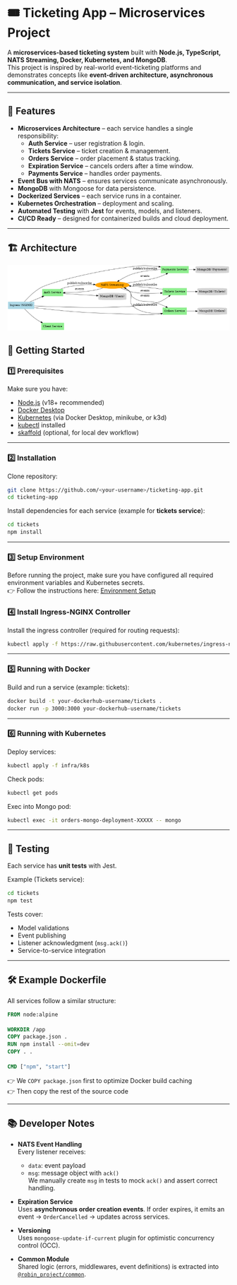 # 🎟️ Ticketing App – Microservices Project

A **microservices-based ticketing system** built with **Node.js, TypeScript, NATS Streaming, Docker, Kubernetes, and MongoDB**.  
This project is inspired by real-world event-ticketing platforms and demonstrates concepts like **event-driven architecture, asynchronous communication, and service isolation**.

---

## 📌 Features

- **Microservices Architecture** – each service handles a single responsibility:
  - **Auth Service** – user registration & login.
  - **Tickets Service** – ticket creation & management.
  - **Orders Service** – order placement & status tracking.
  - **Expiration Service** – cancels orders after a time window.
  - **Payments Service** – handles order payments.
- **Event Bus with NATS** – ensures services communicate asynchronously.
- **MongoDB** with Mongoose for data persistence.
- **Dockerized Services** – each service runs in a container.
- **Kubernetes Orchestration** – deployment and scaling.
- **Automated Testing** with **Jest** for events, models, and listeners.
- **CI/CD Ready** – designed for containerized builds and cloud deployment.

---

## 🏗️ Architecture

![Ticketing Architecture](./docs/ticketing_architecture.png)

## 🚀 Getting Started

### 1️⃣ Prerequisites

Make sure you have:

- [Node.js](https://nodejs.org/) (v18+ recommended)
- [Docker Desktop](https://www.docker.com/products/docker-desktop)
- [Kubernetes](https://kubernetes.io/) (via Docker Desktop, minikube, or k3d)
- [kubectl](https://kubernetes.io/docs/tasks/tools/install-kubectl/) installed
- [skaffold](https://skaffold.dev/) (optional, for local dev workflow)

---

### 2️⃣ Installation

Clone repository:

```bash
git clone https://github.com/<your-username>/ticketing-app.git
cd ticketing-app
```

Install dependencies for each service (example for **tickets service**):

```bash
cd tickets
npm install
```

---

### 3️⃣ Setup Environment
Before running the project, make sure you have configured all required environment variables and Kubernetes secrets.  
👉 Follow the instructions here: [Environment Setup](./environment.md)

### 4️⃣ Install Ingress-NGINX Controller
Install the ingress controller (required for routing requests):

```bash
kubectl apply -f https://raw.githubusercontent.com/kubernetes/ingress-nginx/controller-v1.13.2/deploy/static/provider/cloud/deploy.yaml
```
---


### 5️⃣ Running with Docker

Build and run a service (example: tickets):

```bash
docker build -t your-dockerhub-username/tickets .
docker run -p 3000:3000 your-dockerhub-username/tickets
```

---

### 6️⃣ Running with Kubernetes

Deploy services:

```bash
kubectl apply -f infra/k8s
```

Check pods:

```bash
kubectl get pods
```

Exec into Mongo pod:

```bash
kubectl exec -it orders-mongo-deployment-XXXXX -- mongo
```

---

## 🧪 Testing

Each service has **unit tests** with Jest.

Example (Tickets service):

```bash
cd tickets
npm test
```

Tests cover:

- Model validations
- Event publishing
- Listener acknowledgment (`msg.ack()`)
- Service-to-service integration

---

## 🛠️ Example Dockerfile

All services follow a similar structure:

```dockerfile
FROM node:alpine

WORKDIR /app
COPY package.json .
RUN npm install --omit=dev
COPY . .

CMD ["npm", "start"]
```

👉 We `COPY package.json` first to optimize Docker build caching  
👉 Then copy the rest of the source code

---

## 📚 Developer Notes

- **NATS Event Handling**  
  Every listener receives:

  - `data`: event payload
  - `msg`: message object with `ack()`  
    We manually create `msg` in tests to mock `ack()` and assert correct handling.

- **Expiration Service**  
  Uses **asynchronous order creation events**. If order expires, it emits an event → `OrderCancelled` → updates across services.

- **Versioning**  
  Uses `mongoose-update-if-current` plugin for optimistic concurrency control (OCC).

- **Common Module**  
  Shared logic (errors, middlewares, event definitions) is extracted into  
  [`@robin_project/common`](https://www.npmjs.com/package/@robin_project/common).

